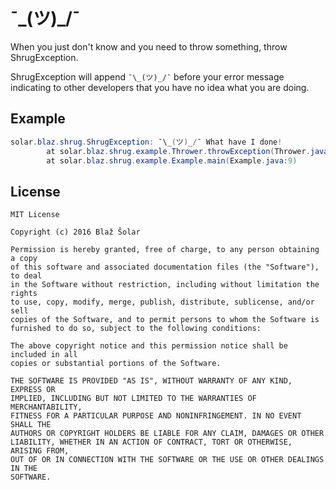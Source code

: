 # ¯\_(ツ)_/¯

When you just don't know and you need to throw something, throw ShrugException.

ShrugException will append `¯\_(ツ)_/¯` before your error message indicating to other developers that you have no idea what you are doing. 

## Example

```java
solar.blaz.shrug.ShrugException: ¯\_(ツ)_/¯ What have I done!
        at solar.blaz.shrug.example.Thrower.throwException(Thrower.java:8)
        at solar.blaz.shrug.example.Example.main(Example.java:9)
```

## License 

    MIT License
    
    Copyright (c) 2016 Blaž Šolar
    
    Permission is hereby granted, free of charge, to any person obtaining a copy
    of this software and associated documentation files (the "Software"), to deal
    in the Software without restriction, including without limitation the rights
    to use, copy, modify, merge, publish, distribute, sublicense, and/or sell
    copies of the Software, and to permit persons to whom the Software is
    furnished to do so, subject to the following conditions:
    
    The above copyright notice and this permission notice shall be included in all
    copies or substantial portions of the Software.
    
    THE SOFTWARE IS PROVIDED "AS IS", WITHOUT WARRANTY OF ANY KIND, EXPRESS OR
    IMPLIED, INCLUDING BUT NOT LIMITED TO THE WARRANTIES OF MERCHANTABILITY,
    FITNESS FOR A PARTICULAR PURPOSE AND NONINFRINGEMENT. IN NO EVENT SHALL THE
    AUTHORS OR COPYRIGHT HOLDERS BE LIABLE FOR ANY CLAIM, DAMAGES OR OTHER
    LIABILITY, WHETHER IN AN ACTION OF CONTRACT, TORT OR OTHERWISE, ARISING FROM,
    OUT OF OR IN CONNECTION WITH THE SOFTWARE OR THE USE OR OTHER DEALINGS IN THE
    SOFTWARE.
